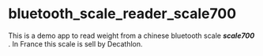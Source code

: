 # bluetooth_scale_reader_scale700


This is a demo app to read weight from a chinese bluetooth scale ***scale700*** .
In France this scale is sell by Decathlon.


